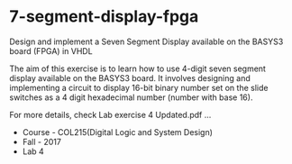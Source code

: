 # 7-segment-display-fpga
Design and implement a Seven Segment Display available on the BASYS3 board (FPGA) in VHDL

The aim of this exercise is to learn how to use 4-digit seven segment display available on the BASYS3
board. It involves designing and implementing a circuit to display 16-bit binary number set on the slide
switches as a 4 digit hexadecimal number (number with base 16).

For more details, check Lab exercise 4 Updated.pdf ...

* Course - COL215(Digital Logic and System Design)
* Fall - 2017
* Lab 4
